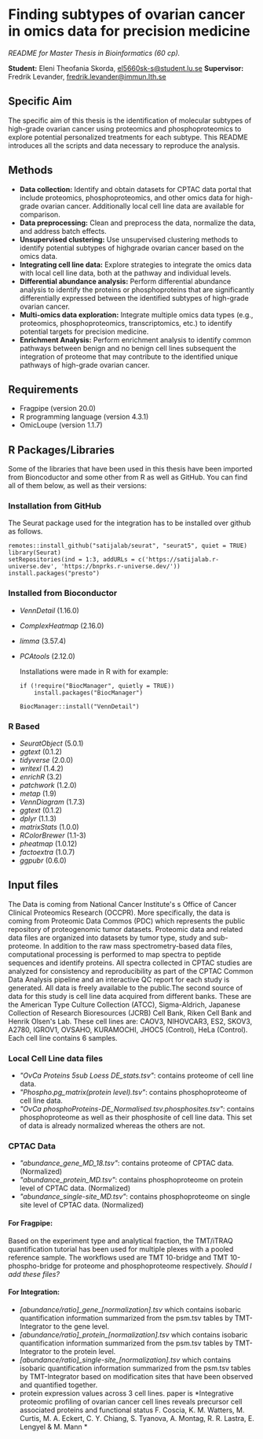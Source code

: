 # Finding subtypes of ovarian cancer in omics data for precision medicine
*README for Master Thesis in Bioinformatics (60 cp).*

**Student:** Eleni Theofania Skorda, <el5660sk-s@student.lu.se>
**Supervisor:** Fredrik Levander, <fredrik.levander@immun.lth.se>

## Specific Aim

The specific aim of this thesis is the identification of molecular subtypes of high-grade ovarian cancer using proteomics and phosphoproteomics to explore potential personalized treatments for each subtype. This README introduces all the scripts and data necessary to reproduce the analysis.

## Methods

* **Data collection:** Identify and obtain datasets for CPTAC data portal that include proteomics, phosphoproteomics, and other omics data for high-grade ovarian cancer. Additionally local cell line data are available for comparison.
* **Data preprocessing:** Clean and preprocess the data, normalize the data, and address batch effects.
* **Unsupervised clustering:** Use unsupervised clustering methods to identify potential subtypes of highgrade ovarian cancer based on the omics data.
* **Integrating cell line data:** Explore strategies to integrate the omics data with local cell line data, both at the pathway and individual levels.
* **Differential abundance analysis:** Perform differential abundance analysis to identify the proteins or phosphoproteins that are significantly differentially expressed between the identified subtypes of high-grade ovarian cancer.
* **Multi-omics data exploration:** Integrate multiple omics data types (e.g., proteomics, phosphoproteomics, transcriptomics, etc.) to identify potential targets for precision medicine.
* **Enrichment Analysis:** Perform enrichment analysis to identify common pathways between benign and no benign cell lines subsequent the integration of proteome that may contribute to the identified unique pathways of high-grade ovarian cancer.

## Requirements

* Fragpipe (version 20.0)
* R programming language (version 4.3.1)
* OmicLoupe (version 1.1.7)

## R Packages/Libraries
Some of the libraries that have been used in this thesis have been imported from Bioncoductor and some other from R as well as GitHub. You can find all of them below, as well as their versions:


### Installation from GitHub
The Seurat package used for the integration has to be installed over github as follows.
  ```{R}
  remotes::install_github("satijalab/seurat", "seurat5", quiet = TRUE)
  library(Seurat)
  setRepositories(ind = 1:3, addURLs = c('https://satijalab.r-universe.dev', 'https://bnprks.r-universe.dev/'))
  install.packages("presto")
  
  ```

### Installed from Bioconductor

* *VennDetail* (1.16.0)
* *ComplexHeatmap* (2.16.0)
* *limma* (3.57.4)
* *PCAtools* (2.12.0)
  
  Installations were made in R with for example:
  ```
  if (!require("BiocManager", quietly = TRUE))
      install.packages("BiocManager")

  BiocManager::install("VennDetail")
  
  ```

### R Based
* *SeuratObject* (5.0.1)
* *ggtext* (0.1.2)
* *tidyverse* (2.0.0) 
* *writexl* (1.4.2)
* *enrichR* (3.2)
* *patchwork* (1.2.0)
* *metap* (1.9)
* *VennDiagram* (1.7.3)
* *ggtext* (0.1.2)
* *dplyr* (1.1.3)
* *matrixStats* (1.0.0)
* *RColorBrewer* (1.1-3)
* *pheatmap* (1.0.12)
* *factoextra* (1.0.7)
* *ggpubr* (0.6.0)


## Input files

The Data is coming from National Cancer Institute's s Office of Cancer Clinical Proteomics Research (OCCPR). More specifically, the data is coming from Proteomic Data Commos (PDC) which represents the public repository of proteogenomic tumor datasets.  Proteomic data and related data files are organized into datasets by tumor type, study and sub-proteome. 
In addition to the raw mass spectrometry-based data files, computational processing is performed to map spectra to peptide sequences and identify proteins. All spectra collected in CPTAC studies are analyzed for consistency and reproducibility as part of the CPTAC Common Data Analysis pipeline and an interactive QC report for each study is generated. All data is freely available to the public.The second source of data for this study is cell line data acquired from different banks. These are the American Type Culture Collection (ATCC), Sigma-Aldrich, Japanese Collection of Research Bioresources (JCRB) Cell Bank, Riken Cell Bank and Henrik Olsen's Lab. These cell lines are: CAOV3, NIHOVCAR3, ES2, SKOV3, A2780, IGROV1, OVSAHO, KURAMOCHI, JHOC5 (Control), HeLa (Control). Each cell line contains 6 samples.

### Local Cell Line data files

* *"OvCa Proteins 5sub Loess DE_stats.tsv"*: contains proteome of cell line data.
* *"Phospho.pg_matrix(protein level).tsv"*: contains phosphoproteome of cell line data.
* *"OvCa phosphoProteins-DE_Normalised.tsv.phosphosites.tsv"*: contains phosphoproteome as well as their phosphosite of cell line data. This set of data is already normalized whereas the others are not.

### CPTAC Data

* *"abundance_gene_MD_18.tsv"*: contains proteome of CPTAC data. (Normalized)
* *"abundance_protein_MD.tsv"*: contains phosphoproteome on protein level of CPTAC data. (Normalized)
* *"abundance_single-site_MD.tsv"*: contains phosphoproteome on single site level of CPTAC data. (Normalized)

#### For Fragpipe:

Based on the experiment type and analytical fraction, the TMT/iTRAQ quantification tutorial has been used for multiple plexes with a pooled reference sample. The workflows used are TMT 10-bridge and TMT 10-phospho-bridge for proteome and phosphoproteome respectively.
*Should I add these files?*


#### For Integration:

* *[abundance/ratio]_gene\_[normalization].tsv* which contains isobaric quantification information summarized from the psm.tsv tables by TMT-Integrator to the gene level.
* *[abundance/ratio]\_protein\_[normalization].tsv* which contains isobaric quantification information summarized from the psm.tsv tables by TMT-Integrator to the protein level.
* *[abundance/ratio]\_single-site\_[normalization].tsv* which contains isobaric quantification information summarized from the psm.tsv tables by TMT-Integrator based on modification sites that have been observed and quantified together.
* protein expression values across 3 cell lines. paper is *Integrative proteomic profiling of ovarian cancer cell lines reveals precursor cell associated proteins and functional status F. Coscia, K. M. Watters, M. Curtis, M. A. Eckert, C. Y. Chiang, S. Tyanova, A. Montag, R. R. Lastra, E. Lengyel & M. Mann *

